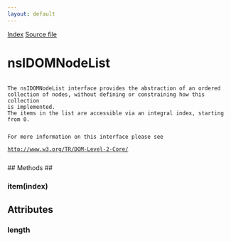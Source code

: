 ```yaml
---
layout: default
---
```

<div id='links'><a href="../index.html">Index</a>
<a href="http://dxr.mozilla.org/mozilla-central/source/dom/interfaces/core/nsIDOMNodeList.idl">Source file</a>
</div>

# nsIDOMNodeList #
<code>  
The nsIDOMNodeList interface provides the abstraction of an ordered   
collection of nodes, without defining or constraining how this collection   
is implemented.  
The items in the list are accessible via an integral index, starting from 0.  
  
For more information on this interface please see   
http://www.w3.org/TR/DOM-Level-2-Core/  
  
</code>
## Methods ##

### item(index) ###

## Attributes ##

### length ###
